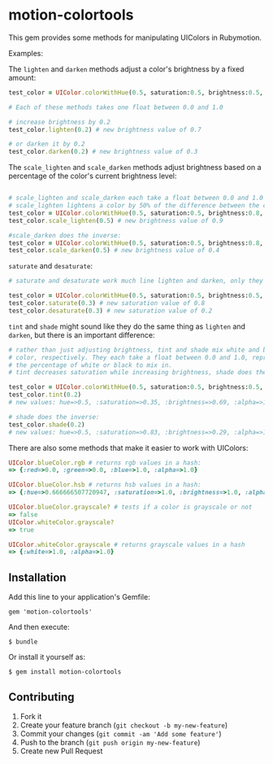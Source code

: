 # motion-colortools

This gem provides some methods for manipulating UIColors in Rubymotion.

Examples:

The `lighten` and `darken` methods adjust a color's brightness by a fixed amount:
```ruby
test_color = UIColor.colorWithHue(0.5, saturation:0.5, brightness:0.5, alpha:1.0)

# Each of these methods takes one float between 0.0 and 1.0 

# increase brightness by 0.2 
test_color.lighten(0.2) # new brightness value of 0.7

# or darken it by 0.2 
test_color.darken(0.2) # new brightness value of 0.3
```




The `scale_lighten` and `scale_darken` methods adjust brightness based on a percentage of the color's current brightness level:
```ruby

# scale_lighten and scale_darken each take a float between 0.0 and 1.0 as a percentage.
# scale_lighten lightens a color by 50% of the difference between the color's current brightness and 1.0, so:  
test_color = UIColor.colorWithHue(0.5, saturation:0.5, brightness:0.8, alpha:1.0)
test_color.scale_lighten(0.5) # new brightness value of 0.9 

#scale_darken does the inverse:
test_color = UIColor.colorWithHue(0.5, saturation:0.5, brightness:0.8, alpha:1.0)
test_color.scale_darken(0.5) # new brightness value of 0.4
```




`saturate` and `desaturate`:
```ruby
# saturate and desaturate work much line lighten and darken, only they adjust... saturation.

test_color = UIColor.colorWithHue(0.5, saturation:0.5, brightness:0.5, alpha:1.0)
test_color.saturate(0.3) # new saturation value of 0.8
test_color.desaturate(0.3) # new saturation value of 0.2
```




`tint` and `shade` might sound like they do the same thing as `lighten` and `darken`, but there is an important difference:
```ruby
# rather than just adjusting brightness, tint and shade mix white and black into the 
# color, respectively. They each take a float between 0.0 and 1.0, representing
# the percentage of white or black to mix in. 
# tint decreases saturation while increasing brightness, shade does the inverse:

test_color = UIColor.colorWithHue(0.5, saturation:0.5, brightness:0.5, alpha:1.0)
test_color.tint(0.2)	
# new values: hue=>0.5, :saturation=>0.35, :brightness=>0.69, :alpha=>1.0

# shade does the inverse:
test_color.shade(0.2)
# new values: hue=>0.5, :saturation=>0.83, :brightness=>0.29, :alpha=>1.0
```




There are also some methods that make it easier to work with UIColors:
```ruby
UIColor.blueColor.rgb # returns rgb values in a hash:
=> {:red=>0.0, :green=>0.0, :blue=>1.0, :alpha=>1.0}

UIColor.blueColor.hsb # returns hsb values in a hash:
=> {:hue=>0.666666507720947, :saturation=>1.0, :brightness=>1.0, :alpha=>1.0} 

UIColor.blueColor.grayscale? # tests if a color is grayscale or not
=> false
UIColor.whiteColor.grayscale?
=> true

UIColor.whiteColor.grayscale # returns grayscale values in a hash
=> {:white=>1.0, :alpha=>1.0}
```


## Installation

Add this line to your application's Gemfile:

    gem 'motion-colortools'

And then execute:

    $ bundle

Or install it yourself as:

    $ gem install motion-colortools

## Contributing

1. Fork it
2. Create your feature branch (`git checkout -b my-new-feature`)
3. Commit your changes (`git commit -am 'Add some feature'`)
4. Push to the branch (`git push origin my-new-feature`)
5. Create new Pull Request
